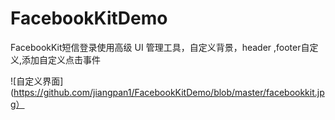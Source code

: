 # FacebookKitDemo
FacebookKit短信登录使用高级 UI 管理工具，自定义背景，header ,footer自定义,添加自定义点击事件

![自定义界面](https://github.com/jiangpan1/FacebookKitDemo/blob/master/facebookkit.jpg）